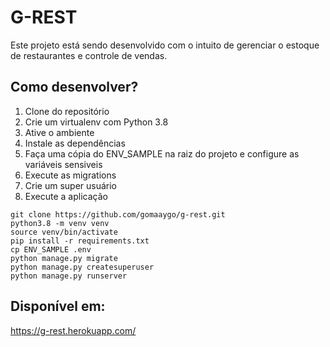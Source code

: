 # G-REST
Este projeto está sendo desenvolvido com o intuito de gerenciar o estoque de restaurantes e controle de vendas. 

## Como desenvolver?

1. Clone do repositório
2. Crie um virtualenv com Python 3.8
3. Ative o ambiente
4. Instale as dependências
5. Faça uma cópia do ENV_SAMPLE na raiz do projeto e configure as variáveis sensiveis
6. Execute as migrations
7. Crie um super usuário
8. Execute a aplicação

```console
git clone https://github.com/gomaaygo/g-rest.git
python3.8 -m venv venv
source venv/bin/activate
pip install -r requirements.txt
cp ENV_SAMPLE .env
python manage.py migrate
python manage.py createsuperuser
python manage.py runserver
```

## Disponível em:

https://g-rest.herokuapp.com/
